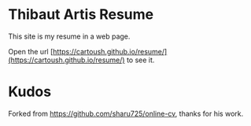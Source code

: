 # Thibaut Artis Resume

This site is my resume in a web page.

Open the url [https://cartoush.github.io/resume/](https://cartoush.github.io/resume/) to see it.

# Kudos

Forked from https://github.com/sharu725/online-cv, thanks for his work.
